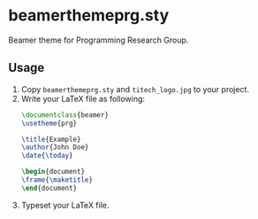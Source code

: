 # beamerthemeprg.sty

Beamer theme for Programming Research Group.

## Usage

1. Copy `beamerthemeprg.sty` and `titech_logo.jpg` to your project.
1. Write your LaTeX file as following:
    ```tex
    \documentclass{beamer}
    \usetheme{prg}

    \title{Example}
    \author{John Doe}
    \date{\today}

    \begin{document}
    \frame{\maketitle}
    \end{document}
    ```
1. Typeset your LaTeX file.
